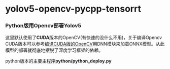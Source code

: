# yolov5-opencv-pycpp-tensorrt

### Python版用Opencv部署Yolov5

这里默认使用了**CUDA**版本的OpenCV(有快速的没什么不用)，关于编译Opencv CUDA版本可以参考[编译CUDA版的OpenCV](https://www.jianshu.com/p/2ec17797a924)用DNN模块来加载ONNX模型。从此模型的部署就彻底地摆脱了深度学习框架的依赖。

python版本的主要主程序**python/python_deploy.py**

